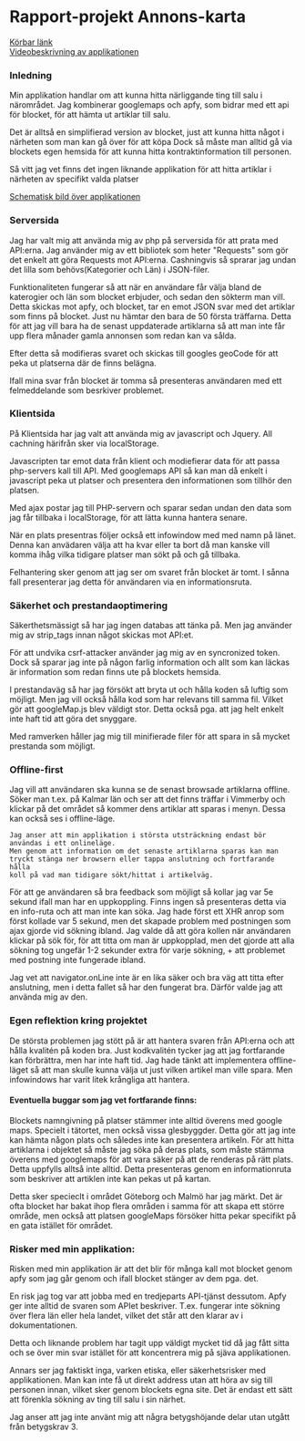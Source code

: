 <h1>Rapport-projekt Annons-karta</h1>

<a href="http://eerie.se/annons-karta/index.php" target="_blank">Körbar länk</a><br>
<a href="https://www.screenmailer.com/v/3PAecDl6n5EaaTE">Videobeskrivning av applikationen</a>

<h3>Inledning</h3>

<p>Min applikation handlar om att kunna hitta närliggande ting till salu i närområdet. Jag kombinerar
googlemaps och apfy, som bidrar med ett api för blocket, för att hämta ut artiklar till salu.</p>

<p>Det är alltså en simplifierad version av blocket, just att kunna hitta något i närheten som man kan gå över för att köpa
Dock så måste man alltid gå via blockets egen hemsida för att kunna hitta kontraktinformation till personen.
</p>
<p>
Så vitt jag vet finns det ingen liknande applikation för att hitta artiklar i närheten av specifikt valda platser
</p>

<a href="https://docs.google.com/document/d/1nG-OKwRkq7y77750JxQJvKVlCdL4f3uiXsZsK-Jh5oU/edit">Schematisk bild över applikationen</a>

<h3>Serversida</h3>

<p>
Jag har valt mig att använda mig av php på serversida för att prata med API:erna.
Jag använder mig av ett bibliotek som heter "Requests" som gör det enkelt att göra Requests mot API:erna.
Cashningvis så sprarar jag undan det lilla som behövs(Kategorier och Län) i JSON-filer.
</p>

<p>
Funktionaliteten fungerar så att när en användare får välja bland de katerogier och län som blocket erbjuder, och sedan den sökterm man vill.
Detta skickas mot apfy, och blocket, tar en emot JSON svar med det artiklar som finns på blocket.
Just nu hämtar den bara de 50 första träffarna. Detta för att jag vill bara ha de senast uppdaterade artiklarna så att man inte får upp flera månader gamla annonsen som redan kan va sålda.

Efter detta så modifieras svaret och skickas till googles geoCode för att peka ut platserna där de finns belägna.
</p>

<p>Ifall mina svar från blocket är tomma så presenteras användaren med ett felmeddelande som besrkiver problemet.</p>

<h3>Klientsida</h3>

<p>På Klientsida har jag valt att använda mig av javascript och Jquery. All cachning härifrån sker via localStorage.
</p>

<p>
Javascripten tar emot data från klient och modiefierar data för att passa php-servers kall till API.
Med googlemaps API så kan man då enkelt i javascript peka ut platser och presentera den informationen som tillhör den platsen.
</p>

<p>
Med ajax postar jag till PHP-servern och sparar sedan undan den data som jag får tillbaka i localStorage, för att lätta kunna hantera senare.
</p>
<p>
När en plats presentras följer också ett infowindow med med namn på länet. Denna kan anvädaren välja att ha kvar eller ta bort
då man kanske vill komma ihåg vilka tidigare platser man sökt på och gå tillbaka.
</p>
<p>
Felhantering sker genom att jag ser om svaret från blocket är tomt. I sånna fall presenterar jag detta för användaren via en informationsruta.
</p>

<h3>Säkerhet och prestandaoptimering</h3>

<p>
Säkerthetsmässigt så har jag ingen databas att tänka på. Men jag använder mig av strip_tags innan något skickas
mot API:et.
</p>
<p>
För att undvika csrf-attacker använder jag mig av en syncronized token. Dock så sparar jag inte på någon farlig information och allt som kan läckas är information som redan finns ute på blockets hemsida.
</p>
<p>
I prestandaväg så har jag försökt att bryta ut och hålla koden så luftig som möjligt.
Men jag vill också hålla kod som har relevans till samma fil. Vilket gör att googleMap.js blev väldigt stor.
Detta också pga. att jag helt enkelt inte haft tid att göra det snyggare.

Med ramverken håller jag mig till minifierade filer för att spara in så mycket prestanda som möjligt.
</p>

<h3>Offline-first</h3>

<p>
    Jag vill att användaren ska kunna se de senast browsade artiklarna offline.
    Söker man t.ex. på Kalmar län och ser att det finns träffar i Vimmerby och klickar på det området så kommer dens artiklar att sparas i menyn.
    Dessa kan också ses i offline-läge.

    Jag anser att min applikation i största utsträckning endast bör användas i ett onlineläge.
    Men genom att information om det senaste artiklarna sparas kan man tryckt stänga ner browsern eller tappa anslutning och fortfarande hålla
    koll på vad man tidigare sökt/hittat i artikelväg.
</p>
<p>
För att ge användaren så bra feedback som möjligt så kollar jag var 5e sekund ifall man har en uppkoppling. Finns ingen så presenteras detta via en info-ruta och
att man inte kan söka.
Jag hade först ett XHR anrop som först kollade var 5 sekund, men det skapade problem med postningen som ajax gjorde vid sökning ibland.
Jag valde då att göra kollen när användaren klickar på sök för, för att titta om man är uppkopplad, men det gjorde att
alla sökning tog ungefär 1-2 sekunder extra för varje sökning, + att problemet med postning inte fungerade ibland.
</p>
<p>
Jag vet att navigator.onLine inte är en lika säker och bra väg att titta efter anslutning, men i detta fallet så har den fungerat bra.
Därför valde jag att använda mig av den.
</p>

<h3>Egen reflektion kring projektet</h3>
<p>
    De största problemen jag stött på är att hantera svaren från API:erna och att hålla kvalitén på koden bra.
    Just kodkvalitén tycker jag att jag fortfarande kan förbrättra, men har inte haft tid.
    Jag hade tänkt att implementera offline-läget så att man skulle kunna välja ut just vilken artikel man ville spara.
    Men infowindows har varit litek krångliga att hantera.
</p>

<h4>Eventuella buggar som jag vet fortfarande finns:</h4>
<p>
   Blockets namngivning på platser stämmer inte alltid överens med google maps. Specielt i tätortet, men också vissa glesbyggder.
   Detta gör att jag inte kan hämta någon plats och således inte kan presentera artikeln.
   För att hitta artiklarna i objektet så måste jag söka på deras plats, som måste stämma överens med googlemaps för att vara
   säker på att de renderas på rätt plats. Detta uppfylls alltså inte alltid.
   Detta presenteras genom en informationruta som beskriver att artiklen inte kan pekas ut på kartan.
</p>
<p>
Detta sker specieclt i området Göteborg och Malmö har jag märkt. Det är ofta blocket har bakat ihop flera områden i samma för att skapa ett större område,
men också att platsen googleMaps försöker hitta pekar specifikt på en gata istället för området.
</p>

<h3>Risker med min applikation: </h3>
<p>
Risken med min applikation är att det blir för många kall mot blocket genom apfy som jag går genom och ifall blocket stänger av dem pga. det.
</p>
<p>
En risk jag tog var att jobba med en tredjeparts API-tjänst dessutom. Apfy ger inte alltid de svaren som APIet beskriver.
T.ex. fungerar inte sökning över flera län eller hela landet, vilket det står att den klarar av i dokumentationen.
</p>
<p>
Detta och liknande problem har tagit upp väldigt mycket tid då jag fått sitta och se över min svar istället för att koncentrera mig på sjäva applikationen.
</p>
<p>
Annars ser jag faktiskt inga, varken etiska, eller säkerhetsrisker med applikationen.
Man kan inte få ut direkt address utan att höra av sig till personen innan, vilket sker genom blockets egna site.
Det är endast ett sätt att förenkla sökning av ting till salu i sin närhet.
</p>
<p>
Jag anser att jag inte använt mig att några betygshöjande delar utan utgått från betygskrav 3.
</p>
